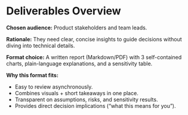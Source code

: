 # Deliverables Overview

**Chosen audience:** Product stakeholders and team leads.  

**Rationale:** They need clear, concise insights to guide decisions without diving into technical details.  

**Format choice:** A written report (Markdown/PDF) with 3 self-contained charts, plain-language explanations, and a sensitivity table.  

**Why this format fits:**  
- Easy to review asynchronously.  
- Combines visuals + short takeaways in one place.  
- Transparent on assumptions, risks, and sensitivity results.  
- Provides direct decision implications (“what this means for you”).  
